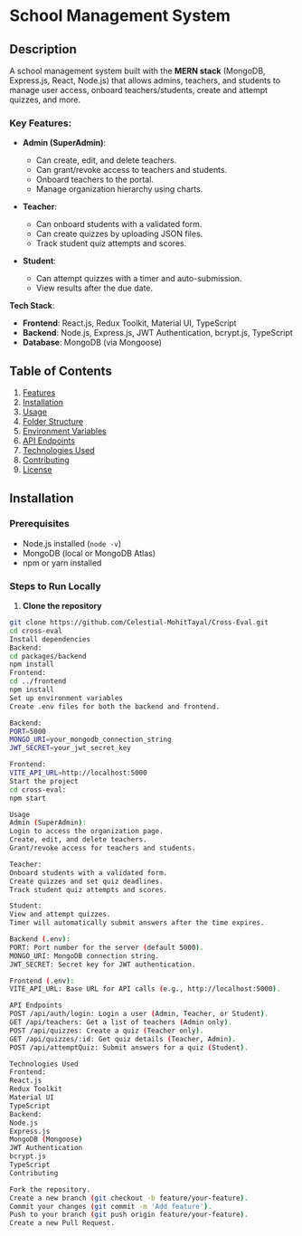 # School Management System

## Description
A school management system built with the **MERN stack** (MongoDB, Express.js, React, Node.js) that allows admins, teachers, and students to manage user access, onboard teachers/students, create and attempt quizzes, and more.

### Key Features:
- **Admin (SuperAdmin)**:
  - Can create, edit, and delete teachers.
  - Can grant/revoke access to teachers and students.
  - Onboard teachers to the portal.
  - Manage organization hierarchy using charts.
  
- **Teacher**:
  - Can onboard students with a validated form.
  - Can create quizzes by uploading JSON files.
  - Track student quiz attempts and scores.
  
- **Student**:
  - Can attempt quizzes with a timer and auto-submission.
  - View results after the due date.

**Tech Stack**:
- **Frontend**: React.js, Redux Toolkit, Material UI, TypeScript
- **Backend**: Node.js, Express.js, JWT Authentication, bcrypt.js, TypeScript
- **Database**: MongoDB (via Mongoose)

<!-- 
## Live Demo
-  -->

## Table of Contents
1. [Features](#features)  
2. [Installation](#installation)  
3. [Usage](#usage)  
4. [Folder Structure](#folder-structure)  
5. [Environment Variables](#environment-variables)  
6. [API Endpoints](#api-endpoints)  
7. [Technologies Used](#technologies-used)  
8. [Contributing](#contributing)  
9. [License](#license)  

## Installation

### Prerequisites  
- Node.js installed (`node -v`)  
- MongoDB (local or MongoDB Atlas)  
- npm or yarn installed  

### Steps to Run Locally

1. **Clone the repository**
```sh
git clone https://github.com/Celestial-MohitTayal/Cross-Eval.git
cd cross-eval
Install dependencies
Backend:
cd packages/backend
npm install
Frontend:
cd ../frontend
npm install
Set up environment variables
Create .env files for both the backend and frontend.

Backend:
PORT=5000
MONGO_URI=your_mongodb_connection_string
JWT_SECRET=your_jwt_secret_key

Frontend:
VITE_API_URL=http://localhost:5000
Start the project
cd cross-eval:
npm start

Usage
Admin (SuperAdmin):
Login to access the organization page.
Create, edit, and delete teachers.
Grant/revoke access for teachers and students.

Teacher:
Onboard students with a validated form.
Create quizzes and set quiz deadlines.
Track student quiz attempts and scores.

Student:
View and attempt quizzes.
Timer will automatically submit answers after the time expires.

Backend (.env):
PORT: Port number for the server (default 5000).
MONGO_URI: MongoDB connection string.
JWT_SECRET: Secret key for JWT authentication.

Frontend (.env):
VITE_API_URL: Base URL for API calls (e.g., http://localhost:5000).

API Endpoints
POST /api/auth/login: Login a user (Admin, Teacher, or Student).
GET /api/teachers: Get a list of teachers (Admin only).
POST /api/quizzes: Create a quiz (Teacher only).
GET /api/quizzes/:id: Get quiz details (Teacher, Admin).
POST /api/attemptQuiz: Submit answers for a quiz (Student).

Technologies Used
Frontend:
React.js
Redux Toolkit
Material UI
TypeScript
Backend:
Node.js
Express.js
MongoDB (Mongoose)
JWT Authentication
bcrypt.js
TypeScript
Contributing

Fork the repository.
Create a new branch (git checkout -b feature/your-feature).
Commit your changes (git commit -m 'Add feature').
Push to your branch (git push origin feature/your-feature).
Create a new Pull Request.